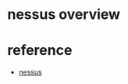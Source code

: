 # nessus overview

# reference

  - [nessus](https://www.tenable.com/products/nessus/nessus-professional )

